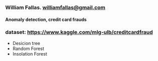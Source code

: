 
### William Fallas. williamfallas@gmail.com


#### Anomaly detection, credit card frauds
### dataset: https://www.kaggle.com/mlg-ulb/creditcardfraud


- Desicion tree
- Random Forest
- Insolation Forest